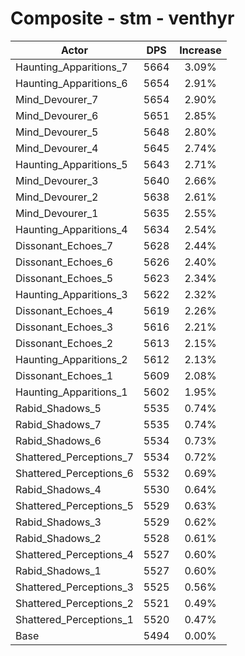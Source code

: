 # Composite - stm - venthyr
| Actor | DPS | Increase |
|---|:---:|:---:|
|Haunting_Apparitions_7|5664|3.09%|
|Haunting_Apparitions_6|5654|2.91%|
|Mind_Devourer_7|5654|2.90%|
|Mind_Devourer_6|5651|2.85%|
|Mind_Devourer_5|5648|2.80%|
|Mind_Devourer_4|5645|2.74%|
|Haunting_Apparitions_5|5643|2.71%|
|Mind_Devourer_3|5640|2.66%|
|Mind_Devourer_2|5638|2.61%|
|Mind_Devourer_1|5635|2.55%|
|Haunting_Apparitions_4|5634|2.54%|
|Dissonant_Echoes_7|5628|2.44%|
|Dissonant_Echoes_6|5626|2.40%|
|Dissonant_Echoes_5|5623|2.34%|
|Haunting_Apparitions_3|5622|2.32%|
|Dissonant_Echoes_4|5619|2.26%|
|Dissonant_Echoes_3|5616|2.21%|
|Dissonant_Echoes_2|5613|2.15%|
|Haunting_Apparitions_2|5612|2.13%|
|Dissonant_Echoes_1|5609|2.08%|
|Haunting_Apparitions_1|5602|1.95%|
|Rabid_Shadows_5|5535|0.74%|
|Rabid_Shadows_7|5535|0.74%|
|Rabid_Shadows_6|5534|0.73%|
|Shattered_Perceptions_7|5534|0.72%|
|Shattered_Perceptions_6|5532|0.69%|
|Rabid_Shadows_4|5530|0.64%|
|Shattered_Perceptions_5|5529|0.63%|
|Rabid_Shadows_3|5529|0.62%|
|Rabid_Shadows_2|5528|0.61%|
|Shattered_Perceptions_4|5527|0.60%|
|Rabid_Shadows_1|5527|0.60%|
|Shattered_Perceptions_3|5525|0.56%|
|Shattered_Perceptions_2|5521|0.49%|
|Shattered_Perceptions_1|5520|0.47%|
|Base|5494|0.00%|
